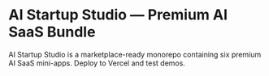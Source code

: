 # AI Startup Studio — Premium AI SaaS Bundle

AI Startup Studio is a marketplace-ready monorepo containing six premium AI SaaS mini-apps. Deploy to Vercel and test demos.
